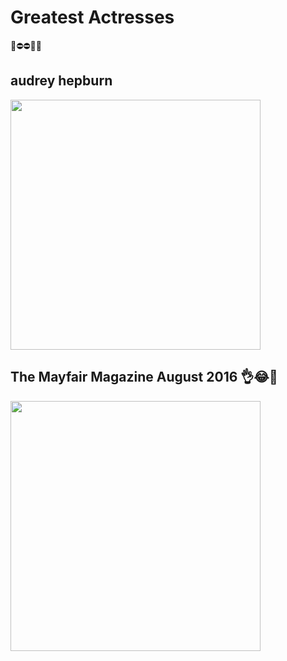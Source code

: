 # Greatest Actresses
🌿⛔⛔🔼🔼
## audrey hepburn
<img src="https://i.pinimg.com/originals/0b/0c/cb/0b0ccb5333bca18da5390e922d0bdd00.jpg"   width="400"/>

## The Mayfair Magazine August 2016  👌😂🌿

<img src="https://i.pinimg.com/originals/42/5a/4c/425a4c47a32be15320ca06af117afed5.jpg"   width="400"/>

